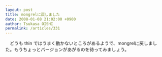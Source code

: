 ```yaml
---
layout: post
title: mongrelに戻しました
date: 2008-01-08 21:02:00 +0900
author: Tsukasa OISHI
permalink: /articles/331
---
```



　どうも thin ではうまく動かないところがあるようで、mongrelに戻しました。もうちょっとバージョンがあがるのを待ってみましょう。  

